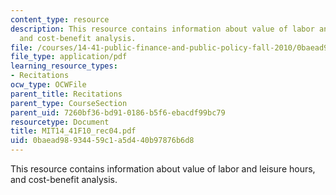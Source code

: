 ```yaml
---
content_type: resource
description: This resource contains information about value of labor and leisure hours,
  and cost-benefit analysis.
file: /courses/14-41-public-finance-and-public-policy-fall-2010/0baead98934459c1a5d440b97876b6d8_MIT14_41F10_rec04.pdf
file_type: application/pdf
learning_resource_types:
- Recitations
ocw_type: OCWFile
parent_title: Recitations
parent_type: CourseSection
parent_uid: 7260bf36-bd91-0186-b5f6-ebacdf99bc79
resourcetype: Document
title: MIT14_41F10_rec04.pdf
uid: 0baead98-9344-59c1-a5d4-40b97876b6d8
---
```

This resource contains information about value of labor and leisure hours, and cost-benefit analysis.

